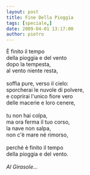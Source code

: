 ```yaml
---
layout: post
title: Fine Della Pioggia
tags: [speciale,]
date: 2009-04-01 13:17:00
author: pietro
---
```

È finito il tempo<br/>della pioggia e del vento<br/>dopo la tempesta,<br/>al vento niente resta,<br/><br/>soffia pure, verso il cielo:<br/>sporcherai le nuvole di polvere,<br/>e coprirai l'unico fiore vero<br/>delle macerie e loro cenere,<br/><br/>tu non hai colpa,<br/>ma ora ferma il tuo corso,<br/>la nave non salpa,<br/>non c'è mare né rimorso,<br/><br/>perché è finito il tempo<br/>della pioggia e del vento.<br/><br/><span style="font-style: italic">Al Girasole...</span>

